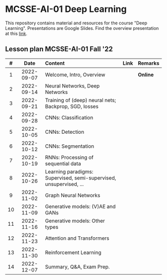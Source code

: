 # MCSSE-AI-01 Deep Learning

This repository contains material and resources for the course "Deep Learning". Presentations are Google Slides. Find the overview presentation at this [link](https://docs.google.com/presentation/d/13x8WuYhWd5O--dNKJVFPcmrTewG3Hk8mqLX6bHUrqQc/edit?usp=sharing).

## Lesson plan MCSSE-AI-01 Fall '22

| # | Date | Content | Link | Remarks |
| :---: | :---: | :--- | :--- | :--- |
| 1 | 2022-09-07 | Welcome, Intro, Overview | | **Online** |
| 2 | 2022-09-14 | Neural Networks, Deep Networks | | |
| 3 | 2022-09-21 | Training of (deep) neural nets; Backprop, SGD, losses | | |
| 4 | 2022-09-28 | CNNs: Classification | | |
| 5 | 2022-10-05 | CNNs: Detection | | |
| 6 | 2022-10-12 | CNNs: Segmentation | | |
| 7 | 2022-10-19 | RNNs: Processing of sequential data | | |
| 8 | 2022-10-26 | Learning paradigms: Supervised, semi-supervised, unsupervised, ... | | |
| 9 | 2022-11-02 | Graph Neural Networks | | |
| 10 | 2022-11-09 | Generative models: (V)AE and GANs | | |
| 11 | 2022-11-16 | Generative models: Other types | | |
| 12 | 2022-11-23 | Attention and Transformers | | |
| 13 | 2022-11-30 | Reinforcement Learning | | |
| 14 | 2022-12-07 | Summary, Q&A, Exam Prep. | | |
